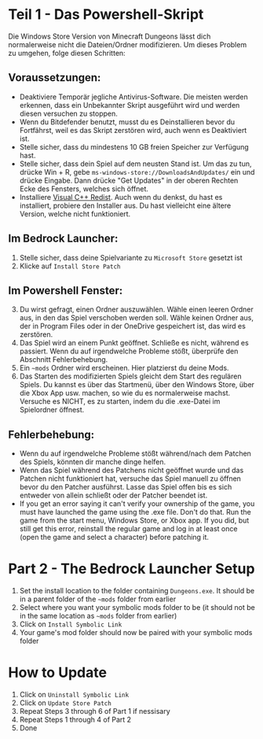 ﻿# Teil 1 - Das Powershell-Skript
Die Windows Store Version von Minecraft Dungeons lässt dich normalerweise nicht die Dateien/Ordner modifizieren. Um dieses Problem zu umgehen, folge diesen Schritten:

## Voraussetzungen:
- Deaktiviere Temporär jegliche Antivirus-Software. Die meisten werden erkennen, dass ein Unbekannter Skript ausgeführt wird und werden diesen versuchen zu stoppen.
- Wenn du Bitdefender benutzt, musst du es Deinstallieren bevor du Fortfährst, weil es das Skript zerstören wird, auch wenn es Deaktiviert ist.
- Stelle sicher, dass du mindestens 10 GB freien Speicher zur Verfügung hast.
- Stelle sicher, dass dein Spiel auf dem neusten Stand ist. Um das zu tun, drücke Win + R, gebe `ms-windows-store://DownloadsAndUpdates/` ein und drücke Eingabe. Dann drücke "Get Updates" in der oberen Rechten Ecke des Fensters, welches sich öffnet.
- Installiere [Visual C++ Redist](https://aka.ms/vs/16/release/vc_redist.x64.exe). Auch wenn du denkst, du hast es installiert, probiere den Installer aus. Du hast vielleicht eine ältere Version, welche nicht funktioniert.

## Im Bedrock Launcher:
1. Stelle sicher, dass deine Spielvariante zu `Microsoft Store` gesetzt ist
3. Klicke auf `Install Store Patch`

## Im Powershell Fenster:

3. Du wirst gefragt, einen Ordner auszuwählen. Wähle einen leeren Ordner aus, in den das Spiel verschoben werden soll. Wähle keinen Ordner aus, der in Program Files oder in der OneDrive gespeichert ist, das wird es zerstören.
4. Das Spiel wird an einem Punkt geöffnet. Schließe es nicht, während es passiert. Wenn du auf irgendwelche Probleme stößt, überprüfe den Abschnitt Fehlerbehebung.
5. Ein `~mods` Ordner wird erscheinen. Hier platzierst du deine Mods.
7. Das Starten des modifizierten Spiels gleicht dem Start des regulären Spiels. Du kannst es über das Startmenü, über den Windows Store, über die Xbox App usw. machen, so wie du es normalerweise machst. Versuche es NICHT, es zu starten, indem du die .exe-Datei im Spielordner öffnest.

## Fehlerbehebung:
- Wenn du auf irgendwelche Probleme stößt während/nach dem Patchen des Spiels, könnten dir manche dinge helfen.
- Wenn das Spiel während des Patchens nicht geöffnet wurde und das Patchen nicht funktioniert hat, versuche das Spiel manuell zu öffnen bevor du den Patcher ausführst. Lasse das Spiel offen bis es sich entweder von allein schließt oder der Patcher beendet ist.
- If you get an error saying it can't verify your ownership of the game, you must have launched the game using the .exe file. Don't do that. Run the game from the start menu, Windows Store, or Xbox app. If you did, but still get this error, reinstall the regular game and log in at least once (open the game and select a character) before patching it.

# Part 2 - The Bedrock Launcher Setup
1. Set the install location to the folder containing `Dungeons.exe`. It should be in a parent folder of the `~mods` folder from earlier
2. Select where you want your symbolic mods folder to be (it should not be in the same location as `~mods` folder from earlier)
3. Click on `Install Symbolic Link`
4. Your game's mod folder should now be paired with your symbolic mods folder

# How to Update
1. Click on `Uninstall Symbolic Link`
2. Click on `Update Store Patch`
3. Repeat Steps 3 through 6 of Part 1 if nessisary
4. Repeat Steps 1 through 4 of Part 2
5. Done



